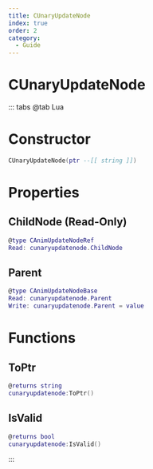 ```yaml
---
title: CUnaryUpdateNode
index: true
order: 2
category:
  - Guide
---
```


# CUnaryUpdateNode

::: tabs
@tab Lua
# Constructor
```lua
CUnaryUpdateNode(ptr --[[ string ]])
```
# Properties
## ChildNode (Read-Only)
```lua
@type CAnimUpdateNodeRef
Read: cunaryupdatenode.ChildNode
```
## Parent 
```lua
@type CAnimUpdateNodeBase
Read: cunaryupdatenode.Parent
Write: cunaryupdatenode.Parent = value
```
# Functions
## ToPtr
```lua
@returns string
cunaryupdatenode:ToPtr()
```
## IsValid
```lua
@returns bool
cunaryupdatenode:IsValid()
```

:::